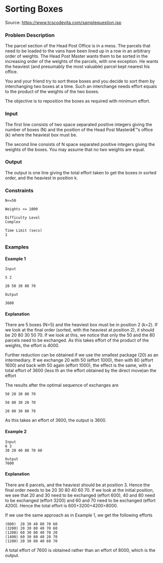 # Sorting Boxes
Source: https://www.tcscodevita.com/samplequestion.jsp
### Problem Description
The parcel section of the Head Post Office is in a mess.  The parcels that need to be loaded to the vans have been lined up in a row in an arbitrary order of weights.  The Head Post Master wants them to be sorted in the increasing order of the weights of the parcels, with one exception.  He wants the heaviest (and presumably the most valuable) parcel kept nearest his office.

You and your friend try to sort these boxes and you decide to sort them by interchanging two boxes at a time.  Such an interchange needs effort equals to the product of the weights of the two boxes. 

The objective is to reposition the boxes as required with minimum effort.

### Input

The first line consists of two space separated positive integers giving the number of boxes (N) and the position of the Head Post Masterâ€™s office (k) where the heaviest box must be.

The second line consists of N space separated positive integers giving the weights of the boxes.  You may assume that no two weights are equal.

### Output

The output is one line giving the total effort taken to get the boxes in sorted order, and the heaviest in position k.

### Constraints
```
N<=50

Weights <= 1000

Difficulty Level
Complex

Time Limit (secs)
1
```
### Examples
#### Example 1
```
Input

5 2

20 50 30 80 70

Output

3600
```

#### Explanation

There are 5 boxes (N=5) and the heaviest box must be in position 2 (k=2).  If we look at the final order (sorted, with the heaviest at position 2), it should be 20 80 30 50 70.  If we look at this, we notice that only the 50 and the 80 parcels need to be exchanged.  As this takes effort of the product of the weights, the effort is 4000.   

Further reduction can be obtained if we use the smallest package (20) as an intermediary.  If we exchange 20 with 50 (effort 1000), then with 80 (effort 1600) and back with 50 again (effort 1000), the effect is the same, with a total effort of 3600 (less th an the effort obtained by the direct move)an the effort

The results after the optimal sequence of exchanges are
```
50 20 30 80 70

50 80 30 20 70

20 80 30 80 70
```
 
As this takes an effort of 3600, the output is 3600.

#### Example 2

```
Input
6 3
30 20 40 80 70 60

Output
7600
```

#### Explanation

There are 6 parcels, and the heaviest should be at position 3.  Hence the final order needs to be 20 30 80 40 60 70.  If we look at the initial position, we see that 20 and 30 need to be exchanged (effort 600), 40 and 80 need to be exchanged (effort 3200) and 60 and 70 need to be exchanged (effort 4200).  Hence the total effort is 600+3200+4200=8000. 

If we use the same approach as in Example 1, we get the following efforts
```
(600)  20 30 40 80 70 60
(3200) 20 30 80 40 70 60   
(1200) 60 30 80 40 70 20
(1400) 60 30 80 40 20 70
(1200) 20 30 80 40 60 70
```
A total effort of 7600 is obtained rather than an effort of 8000, which is the output.

